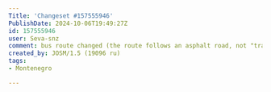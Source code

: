 ```yaml
---
Title: 'Changeset #157555946'
PublishDate: 2024-10-06T19:49:27Z
id: 157555946
user: Seva-snz
comment: bus route changed (the route follows an asphalt road, not "track")
created_by: JOSM/1.5 (19096 ru)
tags:
- Montenegro

---
```

